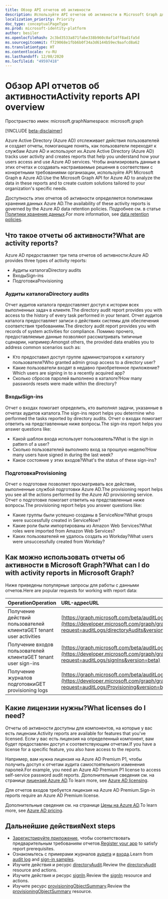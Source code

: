 ```yaml
---
title: Обзор API отчетов об активности
description: Используйте API отчетов об активности в Microsoft Graph для получения доступа к отчетам Azure Active Directory, чтобы отслеживать действия пользователей в клиенте.
localization_priority: Priority
doc_type: conceptualPageType
ms.prod: microsoft-identity-platform
author: besiler
ms.openlocfilehash: 2c3bd3533a871fabe338b960c0af14ff8ad1fa5d
ms.sourcegitcommit: f729068e1fbb6b0f34a3d6144b59ec9aafcd8a62
ms.translationtype: HT
ms.contentlocale: ru-RU
ms.lasthandoff: 12/08/2020
ms.locfileid: "49597418"
---
```

# <a name="activity-reports-api-overview"></a><span data-ttu-id="057a7-103">Обзор API отчетов об активности</span><span class="sxs-lookup"><span data-stu-id="057a7-103">Activity reports API overview</span></span>

<span data-ttu-id="057a7-104">Пространство имен: microsoft.graph</span><span class="sxs-lookup"><span data-stu-id="057a7-104">Namespace: microsoft.graph</span></span>

[!INCLUDE [beta-disclaimer](../../includes/beta-disclaimer.md)]

<span data-ttu-id="057a7-105">Azure Active Directory (Azure AD) отслеживает действия пользователей и создает отчеты, помогающие понять, как пользователи переходят к службам Azure AD и используют их.</span><span class="sxs-lookup"><span data-stu-id="057a7-105">Azure Active Directory (Azure AD) tracks user activity and creates reports that help you understand how your users access and use Azure AD services.</span></span> <span data-ttu-id="057a7-106">Чтобы анализировать данные в этих отчетах и создавать настраиваемые решения в соответствии с конкретными требованиями организации, используйте API Microsoft Graph в Azure AD.</span><span class="sxs-lookup"><span data-stu-id="057a7-106">Use the Microsoft Graph API for Azure AD to analyze the data in these reports and to create custom solutions tailored to your organization's specific needs.</span></span>

<span data-ttu-id="057a7-107">Доступность этих отчетов об активности определяется политиками хранения данных Azure AD.</span><span class="sxs-lookup"><span data-stu-id="057a7-107">The availability of these activity reports is governed by the Azure AD data retention policies.</span></span> <span data-ttu-id="057a7-108">Подробнее см. в статье [Политики хранение данных](https://docs.microsoft.com/azure/active-directory/reports-monitoring/reference-reports-data-retention#how-long-does-azure-ad-store-the-data).</span><span class="sxs-lookup"><span data-stu-id="057a7-108">For more information, see [data retention policies](https://docs.microsoft.com/azure/active-directory/reports-monitoring/reference-reports-data-retention#how-long-does-azure-ad-store-the-data).</span></span>

## <a name="what-are-activity-reports"></a><span data-ttu-id="057a7-109">Что такое отчеты об активности?</span><span class="sxs-lookup"><span data-stu-id="057a7-109">What are activity reports?</span></span>

<span data-ttu-id="057a7-110">Azure AD предоставляет три типа отчетов об активности:</span><span class="sxs-lookup"><span data-stu-id="057a7-110">Azure AD provides three types of activity reports:</span></span>

- <span data-ttu-id="057a7-111">Аудиты каталога</span><span class="sxs-lookup"><span data-stu-id="057a7-111">Directory audits</span></span> 
- <span data-ttu-id="057a7-112">Входы</span><span class="sxs-lookup"><span data-stu-id="057a7-112">Sign-ins</span></span>
- <span data-ttu-id="057a7-113">Подготовка</span><span class="sxs-lookup"><span data-stu-id="057a7-113">Provisioning</span></span>

### <a name="directory-audits"></a><span data-ttu-id="057a7-114">Аудиты каталога</span><span class="sxs-lookup"><span data-stu-id="057a7-114">Directory audits</span></span>

<span data-ttu-id="057a7-115">Отчет аудитов каталога предоставляет доступ к истории всех выполненных задач в клиенте.</span><span class="sxs-lookup"><span data-stu-id="057a7-115">The directory audit report provides you with access to the history of every task performed in your tenant.</span></span> <span data-ttu-id="057a7-116">Отчет аудитов каталога предоставляет записи о действиях системы для обеспечения соответствия требованиям.</span><span class="sxs-lookup"><span data-stu-id="057a7-116">The directory audit report provides you with records of system activities for compliance.</span></span> <span data-ttu-id="057a7-117">Помимо прочего, предоставляемые данные позволяют рассматривать типичные сценарии, например:</span><span class="sxs-lookup"><span data-stu-id="057a7-117">Amongst others, the provided data enables you to address common scenarios such as:</span></span>

- <span data-ttu-id="057a7-118">Кто предоставил доступ группе администраторов к каталогу пользователя?</span><span class="sxs-lookup"><span data-stu-id="057a7-118">Who granted admin group access to a directory user?</span></span>
- <span data-ttu-id="057a7-119">Какие пользователи входят в недавно приобретенное приложение?</span><span class="sxs-lookup"><span data-stu-id="057a7-119">Which users are signing in to a recently acquired app?</span></span>
- <span data-ttu-id="057a7-120">Сколько сбросов паролей выполнено в каталоге?</span><span class="sxs-lookup"><span data-stu-id="057a7-120">How many passwords resets were made within the directory?</span></span>

### <a name="sign-ins"></a><span data-ttu-id="057a7-121">Входы</span><span class="sxs-lookup"><span data-stu-id="057a7-121">Sign-ins</span></span>

<span data-ttu-id="057a7-122">Отчет о входах помогает определить, кто выполнял задачи, указанные в отчетах аудитов каталога.</span><span class="sxs-lookup"><span data-stu-id="057a7-122">The sign-ins report helps you determine who performed the tasks reported by directory audits.</span></span> <span data-ttu-id="057a7-123">Отчет о входах помогает ответить на представленные ниже вопросы.</span><span class="sxs-lookup"><span data-stu-id="057a7-123">The sign-ins report helps you answer questions like:</span></span>

- <span data-ttu-id="057a7-124">Какой шаблон входа использует пользователь?</span><span class="sxs-lookup"><span data-stu-id="057a7-124">What is the sign in pattern of a user?</span></span>
- <span data-ttu-id="057a7-125">Сколько пользователей выполнило вход за прошлую неделю?</span><span class="sxs-lookup"><span data-stu-id="057a7-125">How many users have signed in during the last week?</span></span>
- <span data-ttu-id="057a7-126">Какое состояние у этих входов?</span><span class="sxs-lookup"><span data-stu-id="057a7-126">What's the status of these sign-ins?</span></span>

### <a name="provisioning"></a><span data-ttu-id="057a7-127">Подготовка</span><span class="sxs-lookup"><span data-stu-id="057a7-127">Provisioning</span></span>

<span data-ttu-id="057a7-128">Отчет о подготовке позволяет просматривать все действия, выполненные службой подготовки Azure AD.</span><span class="sxs-lookup"><span data-stu-id="057a7-128">The provisioning report helps you see all the actions performed by the Azure AD provisioning service.</span></span> <span data-ttu-id="057a7-129">Отчет о подготовке помогает ответить на представленные ниже вопросы.</span><span class="sxs-lookup"><span data-stu-id="057a7-129">The provisioning report helps you answer questions like:</span></span>

- <span data-ttu-id="057a7-130">Какие группы были успешно созданы в ServiceNow?</span><span class="sxs-lookup"><span data-stu-id="057a7-130">What groups were successfully created in ServiceNow?</span></span>
- <span data-ttu-id="057a7-131">Какие роли были импортированы из Amazon Web Services?</span><span class="sxs-lookup"><span data-stu-id="057a7-131">What roles were imported from Amazon Web Services?</span></span>
- <span data-ttu-id="057a7-132">Каких пользователей не удалось создать из Workday?</span><span class="sxs-lookup"><span data-stu-id="057a7-132">What users were unsuccessfully created from Workday?</span></span>

## <a name="what-can-i-do-with-activity-reports-in-microsoft-graph"></a><span data-ttu-id="057a7-133">Как можно использовать отчеты об активности в Microsoft Graph?</span><span class="sxs-lookup"><span data-stu-id="057a7-133">What can I do with activity reports in Microsoft Graph?</span></span>

<span data-ttu-id="057a7-134">Ниже приведены популярные запросы для работы с данными отчетов.</span><span class="sxs-lookup"><span data-stu-id="057a7-134">Here are popular requests for working with report data:</span></span>

<span data-ttu-id="057a7-135">Operation</span><span class="sxs-lookup"><span data-stu-id="057a7-135">Operation</span></span> | <span data-ttu-id="057a7-136">URL-адрес</span><span class="sxs-lookup"><span data-stu-id="057a7-136">URL</span></span>
:----------|:----
<span data-ttu-id="057a7-137">Получение действий пользователей клиента</span><span class="sxs-lookup"><span data-stu-id="057a7-137">GET tenant user activities</span></span> | [https://graph.microsoft.com/beta/auditLogs/directoryAudits](https://developer.microsoft.com/graph/graph-explorer?request=auditLogs/directoryAudits&version=beta)
<span data-ttu-id="057a7-138">Получение входов пользователей клиента</span><span class="sxs-lookup"><span data-stu-id="057a7-138">GET tenant user sign-ins</span></span> | [https://graph.microsoft.com/beta/auditLogs/signIns](https://developer.microsoft.com/graph/graph-explorer?request=auditLogs/signIns&version=beta)
<span data-ttu-id="057a7-139">Получение журналов подготовки</span><span class="sxs-lookup"><span data-stu-id="057a7-139">GET provisioning logs</span></span> | [https://graph.microsoft.com/beta/auditLogs/provisioning](https://developer.microsoft.com/graph/graph-explorer?request=auditLogs/Provisioning&version=beta)

## <a name="what-licenses-do-i-need"></a><span data-ttu-id="057a7-140">Какие лицензии нужны?</span><span class="sxs-lookup"><span data-stu-id="057a7-140">What licenses do I need?</span></span>

<span data-ttu-id="057a7-141">Отчеты об активности доступны для компонентов, на которые у вас есть лицензии.</span><span class="sxs-lookup"><span data-stu-id="057a7-141">Activity reports are available for features that you've licensed.</span></span> <span data-ttu-id="057a7-142">Если у вас есть лицензия на определенный компонент, вам будет предоставлен доступ к соответствующим отчетам.</span><span class="sxs-lookup"><span data-stu-id="057a7-142">If you have a license for a specific feature, you also have access to the reports.</span></span>

<span data-ttu-id="057a7-143">Например, вам нужна лицензия на Azure AD Premium P1, чтобы получить доступ к отчетам аудита самостоятельного изменения паролей.</span><span class="sxs-lookup"><span data-stu-id="057a7-143">For example, you need an Azure AD Premium P1 license to access self-service password audit reports.</span></span>  <span data-ttu-id="057a7-144">Дополнительные сведения см. на странице [лицензий Azure AD](https://azure.microsoft.com/pricing/details/active-directory/).</span><span class="sxs-lookup"><span data-stu-id="057a7-144">To learn more, see [Azure AD licensing](https://azure.microsoft.com/pricing/details/active-directory/).</span></span>

<span data-ttu-id="057a7-145">Для отчетов входов требуется лицензия на Azure AD Premium.</span><span class="sxs-lookup"><span data-stu-id="057a7-145">Sign-in reports require an Azure AD Premium license.</span></span>

<span data-ttu-id="057a7-146">Дополнительные сведения см. на странице [Цены на Azure AD](https://azure.microsoft.com/pricing/details/active-directory/).</span><span class="sxs-lookup"><span data-stu-id="057a7-146">To learn more, see [Azure AD pricing](https://azure.microsoft.com/pricing/details/active-directory/).</span></span>

## <a name="next-steps"></a><span data-ttu-id="057a7-147">Дальнейшие действия</span><span class="sxs-lookup"><span data-stu-id="057a7-147">Next steps</span></span>

- <span data-ttu-id="057a7-148">[Зарегистрируйте приложение](/azure/active-directory/active-directory-reporting-api-prerequisites-azure-portal), чтобы соответствовать предварительным требованиям отчетов.</span><span class="sxs-lookup"><span data-stu-id="057a7-148">[Register your app](/azure/active-directory/active-directory-reporting-api-prerequisites-azure-portal) to satisfy report prerequisites.</span></span> 
- <span data-ttu-id="057a7-149">Ознакомьтесь с примерами журналов [аудита](/azure/active-directory/active-directory-reporting-api-audit-samples) и [входа](/azure/active-directory/active-directory-reporting-api-sign-in-activity-samples).</span><span class="sxs-lookup"><span data-stu-id="057a7-149">Learn from [audit log](/azure/active-directory/active-directory-reporting-api-audit-samples) and [sign-in samples](/azure/active-directory/active-directory-reporting-api-sign-in-activity-samples).</span></span>  
- <span data-ttu-id="057a7-150">Изучите действия и ресурс [directoryAudit](directoryaudit.md).</span><span class="sxs-lookup"><span data-stu-id="057a7-150">Review the [directoryAudit](directoryaudit.md) resource and actions.</span></span>
- <span data-ttu-id="057a7-151">Изучите действия и ресурс [signIn](signin.md).</span><span class="sxs-lookup"><span data-stu-id="057a7-151">Review the [signIn](signin.md) resource and actions.</span></span> 
- <span data-ttu-id="057a7-152">Изучите ресурс [provisioningObjectSummary](provisioningobjectsummary.md).</span><span class="sxs-lookup"><span data-stu-id="057a7-152">Review the [provisioningObjectSummary](provisioningobjectsummary.md) resource.</span></span>